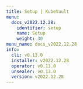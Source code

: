 ```yaml
---
title: Setup | KubeVault
menu:
  docs_v2022.12.28:
    identifier: setup
    name: Setup
    weight: 30
menu_name: docs_v2022.12.28
info:
  cli: v0.13.0
  installer: v2022.12.28
  operator: v0.13.0
  unsealer: v0.13.0
  version: v2022.12.28
---
```


